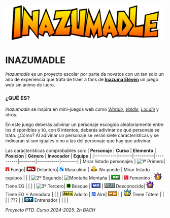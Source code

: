 ![Inazumadle Logo](/assets/Inazumadle.png)
# INAZUMADLE
_Inazumadle_ es un proyecto escolar por parte de novatos con un tan solo un año de experiencia que trata de traer a fans de [**Inazuma Eleven**](https://www.inazuma.jp/victory-road/en/) un juego web sin ánimo de lucro.

### ¿QUÉ ES?
_Inazumadle_ se inspira en mini-juegos web como [_Wordle_](https://www.nytimes.com/games/wordle/index.html), [_Valdle_](https://valdle.gg), [_LoLdle_](https://loldle.net) y otros.

En este juego deberás adivinar un personaje escogido aleatoriamente entre los disponibles y tú, con 6 intentos, deberás adivinar de qué personaje se trata. ¿Cómo? Al adivinar un personaje se verán siete características y se indicaran si son iguales o no a las del personaje que hay que adivinar.

Las características comprobables son:
| **Personaje** | **Curso** | **Elemento** | **Posición** | **Género** | **Invocador** | **Equipo** | 
|-----------|-------|----------|----------|--------|-----------|--------|
| Mirar listado personajes | ![1º](/assets/images/MISCELANEO/1º.png) Primero| ![Fuego](/assets/images/MISCELANEO/Fuego.png) Fuego| ![Delantero](/assets/images/MISCELANEO/DL.png) Delantero| ![M](/assets/images/MISCELANEO/M.png) Masculino | ![No Invocador](/assets/images/MISCELANEO/EG_N.png) No puede | Mirar listado equipos |
|  | ![2º](/assets/images/MISCELANEO/2º.png) Segundo| ![Montaña](/assets/images/MISCELANEO/Montaña.png) Montaña | ![Defensa](/assets/images/MISCELANEO/DF.png) | ![F](/assets/images/MISCELANEO/F.png) Femenino | ![EG](/assets/images/MISCELANEO/EG_Y.png) Tiene EG |  |
|  | ![3º](/assets/images/MISCELANEO/3º.png) Tercero| ![Bosque](/assets/images/MISCELANEO/Bosque.png) Bosque | ![Medio](/assets/images/MISCELANEO/MD.png) | ![???](/assets/images/MISCELANEO/Por_definir.png) Desconocido| ![Armadura](/assets/images/MISCELANEO/EG_ARM.png) Tiene EG + Armadura |  |
|  | ![Adulto](/assets/images/MISCELANEO/ADULTO.png) Adulto | ![Aire](/assets/images/MISCELANEO/Aire.png) Aire| ![Portero](/assets/images/MISCELANEO/PR.png) |  | ![Tótem](/assets/images/MISCELANEO/EG_T.png) Tiene Tótem |  |
|  | ??? | | ![Entrenador](/assets/images/MISCELANEO/DT.png) Entrenador |  |  |  |

_Proyecto PTD. Curso 2024-2025. 2n BACH_
